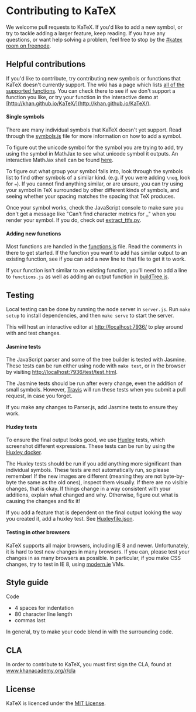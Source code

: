 # Contributing to KaTeX

We welcome pull requests to KaTeX. If you'd like to add a new symbol, or try to
tackle adding a larger feature, keep reading. If you have any questions, or want
help solving a problem, feel free to stop by the [#katex room on
freenode](http://webchat.freenode.net/?channels=katex).

## Helpful contributions

If you'd like to contribute, try contributing new symbols or functions that
KaTeX doesn't currently support. The wiki has a page which lists [all of the
supported
functions](https://github.com/Khan/KaTeX/wiki/Function-Support-in-KaTeX). You
can check there to see if we don't support a function you like, or try your
function in the interactive demo at
[http://khan.github.io/KaTeX/](http://khan.github.io/KaTeX/).

#### Single symbols

There are many individual symbols that KaTeX doesn't yet support. Read through
the [symbols.js](src/symbols.js) file for more information on how to add a
symbol.

To figure out the unicode symbol for the symbol you are trying to add, try using
the symbol in MathJax to see what unicode symbol it outputs. An interactive
MathJax shell can be found [here](http://fiddle.jshell.net/YpqVp/41/show/).

To figure out what group your symbol falls into, look through the symbols list
to find other symbols of a similar kind. (e.g. if you were adding `\neq`, look
for `=`). If you cannot find anything similar, or are unsure, you can try using
your symbol in TeX surrounded by other different kinds of symbols, and seeing
whether your spacing matches the spacing that TeX produces.

Once your symbol works, check the JavaScript console to make sure you don't get
a message like "Can't find character metrics for _" when you render your symbol.
If you do, check out [extract_ttfs.py](metrics/extract_ttfs.py).

#### Adding new functions

Most functions are handled in the [functions.js](src/functions.js) file. Read
the comments in there to get started. If the function you want to add has
similar output to an existing function, see if you can add a new line to that
file to get it to work.

If your function isn't similar to an existing function, you'll need to add a
line to `functions.js` as well as adding an output function in
[buildTree.js](src/buildTree.js).

## Testing

Local testing can be done by running the node server in `server.js`. Run `make
setup` to install dependencies, and then `make serve` to start the server.

This will host an interactive editor at
[http://localhost:7936/](http://localhost:7936/) to play around with and test
changes.

#### Jasmine tests

The JavaScript parser and some of the tree
builder is tested with Jasmine. These tests can be run either using node with
`make test`, or in the browser by visiting
[http://localhost:7936/test/test.html](http://localhost:7936/test/test.html).

The Jasmine tests should be run after every change, even the addition of small
symbols. However, [Travis](https://travis-ci.org/Khan/KaTeX/) will run these
tests when you submit a pull request, in case you forget.

If you make any changes to Parser.js, add Jasmine tests to ensure they work.

#### Huxley tests

To ensure the final output looks good, we use
[Huxley](https://github.com/chenglou/node-huxley) tests, which screenshot
different expressions. These tests can be run by using the [Huxley
docker](https://github.com/Khan/KaTeX/tree/master/dockers/HuxleyTests).

The Huxley tests should be run if you add anything more significant than
individual symbols. These tests are not automatically run, so please remember!
If the new images are different (meaning they are not byte-by-byte the same as
the old ones), inspect them visually. If there are no visible changes, that is
okay. If things change in a way consistent with your additions, explain what
changed and why. Otherwise, figure out what is causing the changes and fix it!

If you add a feature that is dependent on the final output looking the way you
created it, add a huxley test. See
[Huxleyfile.json](test/huxley/Huxleyfile.json).

#### Testing in other browsers

KaTeX supports all major browsers, including IE 8 and newer. Unfortunately, it
is hard to test new changes in many browsers. If you can, please test your
changes in as many browsers as possible. In particular, if you make CSS changes,
try to test in IE 8, using [modern.ie](http://modern.ie) VMs.

## Style guide

Code

 - 4 spaces for indentation
 - 80 character line length
 - commas last

In general, try to make your code blend in with the surrounding code.

## CLA

In order to contribute to KaTeX, you must first sign the CLA, found at www.khanacademy.org/r/cla

## License

KaTeX is licenced under the [MIT License](http://opensource.org/licenses/MIT).
